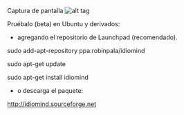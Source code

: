 
Captura de pantalla
![alt tag](https://github.com/sniparse/sniparse.github.io/blob/master/images/shot.png)



Pruébalo (beta)
en Ubuntu y derivados:

* agregando el repositorio de Launchpad (recomendado).

sudo add-apt-repository ppa:robinpala/idiomind

sudo apt-get update

sudo apt-get install idiomind

* o descarga el paquete:

http://idiomind.sourceforge.net






